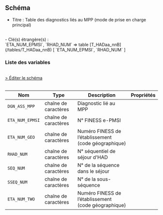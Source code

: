 ## Schéma

- Titre : Table des diagnostics liés au MPP (mode de prise en charge principal)
<br />
- Clé(s) étrangère(s) : <br />
`ETA_NUM_EPMSI`, `RHAD_NUM` => table [T_HADaa_nnB](/tables/T_HADaa_nnB) [ `ETA_NUM_EPMSI`, `RHAD_NUM` ]<br />

### Liste des variables
<br />
<div>
    <a href="https://gitlab.com/healthdatahub/schema-snds/edit/master/schemas/PMSI/PMSI%20HAD/T_HADaa_nnDMPP.json"  
    arget="_blank" rel="noopener noreferrer">> Éditer le schéma</a>
    <OutboundLink />
</div>
<br />

Nom|Type|Description|Propriétés
-|-|-|-
`DGN_ASS_MPP`|chaîne de caractères|Diagnostic lié au MPP||
`ETA_NUM_EPMSI`|chaîne de caractères|N° FINESS e-PMSI||
`ETA_NUM_GEO`|chaîne de caractères|Numéro FINESS de l’établissement (code géographique)||
`RHAD_NUM`|chaîne de caractères|N° séquentiel de séjour d&#x27;HAD||
`SEQ_NUM`|chaîne de caractères|N° de la séquence dans le séjour||
`SSEQ_NUM`|chaîne de caractères|N° de la sous-séquence||
`ETA_NUM_TWO`|chaîne de caractères|Numéro FINESS de l’établissement (code géographique)||

